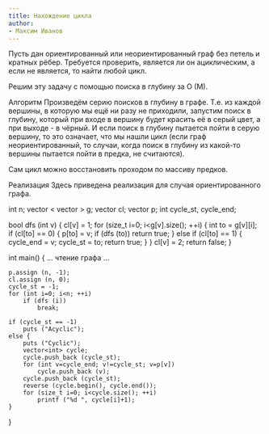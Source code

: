 ```yaml
---
title: Нахождение цикла
author:
- Максим Иванов
---
```


Пусть дан ориентированный или неориентированный граф без петель и кратных рёбер. Требуется проверить, является ли он ациклическим, а если не является, то найти любой цикл.

Решим эту задачу с помощью поиска в глубину за O (M).

Алгоритм
Произведём серию поисков в глубину в графе. Т.е. из каждой вершины, в которую мы ещё ни разу не приходили, запустим поиск в глубину, который при входе в вершину будет красить её в серый цвет, а при выходе - в чёрный. И если поиск в глубину пытается пойти в серую вершину, то это означает, что мы нашли цикл (если граф неориентированный, то случаи, когда поиск в глубину из какой-то вершины пытается пойти в предка, не считаются).

Сам цикл можно восстановить проходом по массиву предков.

Реализация
Здесь приведена реализация для случая ориентированного графа.

int n;
vector < vector<int> > g;
vector<char> cl;
vector<int> p;
int cycle_st, cycle_end;

bool dfs (int v) {
	cl[v] = 1;
	for (size_t i=0; i<g[v].size(); ++i) {
		int to = g[v][i];
		if (cl[to] == 0) {
			p[to] = v;
			if (dfs (to))  return true;
		}
		else if (cl[to] == 1) {
			cycle_end = v;
			cycle_st = to;
			return true;
		}
	}
	cl[v] = 2;
	return false;
}

int main() {
	... чтение графа ...

	p.assign (n, -1);
	cl.assign (n, 0);
	cycle_st = -1;
	for (int i=0; i<n; ++i)
		if (dfs (i))
			break;

	if (cycle_st == -1)
		puts ("Acyclic");
	else {
		puts ("Cyclic");
		vector<int> cycle;
		cycle.push_back (cycle_st);
		for (int v=cycle_end; v!=cycle_st; v=p[v])
			cycle.push_back (v);
		cycle.push_back (cycle_st);
		reverse (cycle.begin(), cycle.end());
		for (size_t i=0; i<cycle.size(); ++i)
			printf ("%d ", cycle[i]+1);
	}
}
